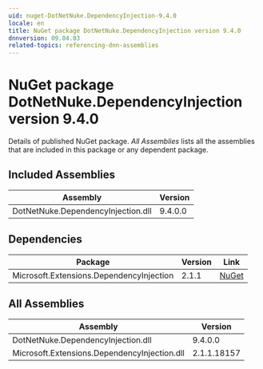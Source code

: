 ```yaml
---
uid: nuget-DotNetNuke.DependencyInjection-9.4.0
locale: en
title: NuGet package DotNetNuke.DependencyInjection version 9.4.0
dnnversion: 09.04.03
related-topics: referencing-dnn-assemblies
---
```


# NuGet package DotNetNuke.DependencyInjection version 9.4.0
Details of published NuGet package.
*All Assemblies* lists all the assemblies that are included in this package or any dependent package.

## Included Assemblies

|Assembly|Version|
|---|---|
|DotNetNuke.DependencyInjection.dll|9.4.0.0|

## Dependencies

|Package|Version|Link|
|---|---|---|
|Microsoft.Extensions.DependencyInjection|2.1.1|[NuGet](https://www.nuget.org/packages/Microsoft.Extensions.DependencyInjection/2.1.1)|

## All Assemblies

|Assembly|Version|
|---|---|
|DotNetNuke.DependencyInjection.dll|9.4.0.0|
|Microsoft.Extensions.DependencyInjection.dll|2.1.1.18157|

